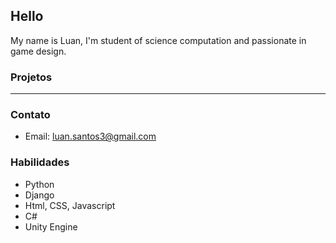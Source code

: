 ## Hello

My name is Luan, I'm student of science computation and passionate in game design.


### Projetos

<hr style="border-width: 0.1px; margin: 0;">




### Contato

- Email: luan.santos3@gmail.com

### Habilidades

- Python
- Django
- Html, CSS, Javascript
- C#
- Unity Engine
